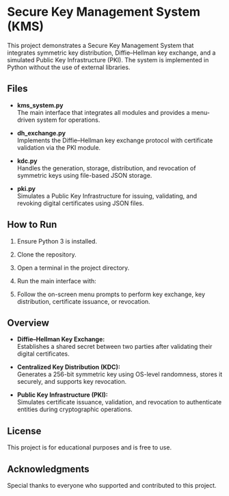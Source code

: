 # Secure Key Management System (KMS)

This project demonstrates a Secure Key Management System that integrates symmetric key distribution, Diffie–Hellman key exchange, and a simulated Public Key Infrastructure (PKI). The system is implemented in Python without the use of external libraries.

## Files

- **kms_system.py**  
  The main interface that integrates all modules and provides a menu-driven system for operations.

- **dh_exchange.py**  
  Implements the Diffie–Hellman key exchange protocol with certificate validation via the PKI module.

- **kdc.py**  
  Handles the generation, storage, distribution, and revocation of symmetric keys using file-based JSON storage.

- **pki.py**  
  Simulates a Public Key Infrastructure for issuing, validating, and revoking digital certificates using JSON files.

## How to Run

1. Ensure Python 3 is installed.
2. Clone the repository.
3. Open a terminal in the project directory.
4. Run the main interface with:  

5. Follow the on-screen menu prompts to perform key exchange, key distribution, certificate issuance, or revocation.

## Overview

- **Diffie–Hellman Key Exchange:**  
Establishes a shared secret between two parties after validating their digital certificates.

- **Centralized Key Distribution (KDC):**  
Generates a 256-bit symmetric key using OS-level randomness, stores it securely, and supports key revocation.

- **Public Key Infrastructure (PKI):**  
Simulates certificate issuance, validation, and revocation to authenticate entities during cryptographic operations.

## License

This project is for educational purposes and is free to use.

## Acknowledgments

Special thanks to everyone who supported and contributed to this project.
